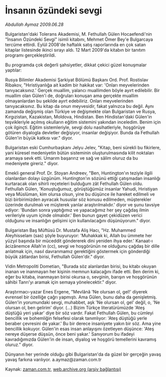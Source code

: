 # İnsanın  özündeki sevgi

*Abdullah Aymaz 2009.06.28*

<tr><td class="metin" colspan="2" style="padding-top: 20px; padding-left: 5px; padding-right: 10px;">Bulgaristan'daki Tolerans Akademisi, M. Fethullah Gülen Hocaefendi'nin "İnsanın Özündeki Sevgi" isimli kitabını, Mehmet Ömer Bey'e Bulgarcaya tercüme ettirdi. Eylül 2008'de haftalık satış raporlarında en çok satan kitaplar listesinde ikinci sırayı aldı. 12 Mart 2009'da kitabın bir tanıtım programı gerçekleştirildi.</td></tr><tr><td class="metin" colspan="2" style="padding-top: 20px; padding-left: 5px; padding-right: 10px;"><p>Bu programda çok değerli şahsiyetler, dikkat çekici güzel konuşmalar yaptılar:
<p>Rusya Bilimler Akademisi Şarkiyat Bölümü Başkanı Ord. Prof. Rostislav Ribakov, "Hıristiyanlığa ait kadim bir hakikat var: 'Onları meyvelerinden tanıyacaksınız.' Gerçek muallim, yalancı muallimden böyle ayırt edilebilir. Bir muallim olan Gülen'i de, doğruları konuşan ama gerçekte muallim olmayanlardan bu şekilde ayırt edebiliriz. Onları meyvelerinden tanıyacaksınız. Bu kitap da onun meyvesidir, fakat yalnızca bu değil. Aynı zamanda değişmiş olan Türkiye ve değişmekte olan Bulgaristan ve Rusya, Kırgızistan, Kazakistan, Moldova, Hindistan. Ben Hindistan'daki Gülen'in teşvikleriyle açılmış okulların eğitim sistemini yakından inceledim. Benim için çok ilginçti. Eğitim sistemleriyle, sevgi dolu nasihatleriyle, hoşgörüye götüren diyalogla devletler değişiyor, insanlar değişiyor. Bunda da Fethullah Gülen'in büyük katkısı var." diyor.
<p>Bulgaristan eski Cumhurbaşkanı Jelyu Jelev, "Kitap, beni sürekli bu fikirlere, yani küresel medeniyetin bütün sisteminin oluşturulmasında kilit noktaları aramaya sevk etti. Umarım başarırız ve sağ ve sâlim oluruz da bu medeniyete gireriz." diyor.
<p>Emekli general Prof. Dr. Stoyan Andreev, "Ben, Huntington'ın teziyle ilgili olanlardan dolayı üzgünüm. Huntington'ın sözünü ettiği çatışmadan insanlığı kurtaracak olan sihirli reçeteleri bulduğum zât Fethullah Gülen oldu. Fethullah Gülen, 'Konuştuğumuz, görüştüğümüz insanlar Yahudi, Hıristiyan veya Müslüman, kim olursa olsun, yine bu düşünce ile hareket edilmeli ve bizi birbirimizden ayıracak hususlar söz konusu edilmeden, müşterekler üzerinde durulmalı ve müşterek yanlar araştırılmalıdır.' diyor ve şunu tavsiye ediyor: 'Bundan sonra yaptığımız ve yapacağımız her şey çağdaş ilmin verileriyle uyum içinde olmalıdır.' Ben bunun gayet çekidüzen verici olduğunu ve insanlığın gelişimi için kullanılacağını düşünüyorum." diyor.
<p>Bulgaristan Baş Müftüsü Dr. Mustafa Aliş Hacı, "Hz. Muhammed Aleyhisselam (sas) şöyle buyuruyor: 'Muhakkak ki, Allah bu ümmete her yüzyıl başında bir müceddit göndererek dini yeniden ihya eder.' Kanaat-ı âcizânemce Allah'ın (cc), sevgi ve hoşgörünün ne olduğunu çağdaş bir dille anlatmak için, nasıl davranmamız gerektiğini göstermek için gönderdiği büyük zâtlardan birisi, Fethullah Gülen'dir." diyor.
<p>Vidin Metropoliti Dometian, "Burada söz alanlardan birisi, bu kitabı okuyan inanan ve inanmayan her kişinin memnun kalacağını ifade etti. Ben derim ki, eğer bu kitaba, inanmayan birisi okursa o, sevginin, barışın ve hoşgörünün sâhibi Tanrı'yı aramak için semaya yönelecektir." diyor.
<p>Araştırmacı-yazar Enes Ergene, "Mevlânâ 'Ne olursan ol, gel!' diyerek evrensel bir özelliğe çağrı yapmıştı. Ama Gülen, bunu daha da genişletmiş. Gülen'in yorumundaki sevgi, muhabbet, aşk 'Ne olursan ol, gel' değil, o, 'Ne olursan ol, ben gelirim' diyor. (...) Bizim Türkçe literatürümüzde 'Ateş düştüğü yeri yakar' diye bir söz vardır. Fakat Fethullah Gülen, bu cümleyi bencillik ve bohemliğin felsefesi olarak tanımlıyor: 'Ateş düştüğü yerle beraber çevresini de yakar.' Bu bir derece insaniyete yakın bir söz. Ama yine bencillik kokuyor. Gülen'in esas insan anlayışını özetleyen düşünce: 'Ateş nereye düşerse düşsün, önce beni yakar.' Sanıyorum bu ifadeyi kavradığımızda Gülen'in de insan, diyalog ve hoşgörü temellerini kavramış oluruz." diyor.
<p>Dünyanın her yerinde olduğu gibi Bulgaristan'da da güzel bir gerçeğin yavaş yavaş farkına varılıyor. a.aymaz@zaman.com.tr<br/></p></p></p></p></p></p></p></p></td></tr>

Kaynak: [zaman.com.tr](http://zaman.com.tr/yazar.do?yazino=863671), [web.archive.org (arşiv bağlantısı)](http://web.archive.org/web/20090705035259/http://www.zaman.com.tr:80/yazar.do?yazino=863671)
